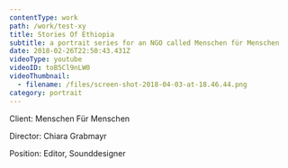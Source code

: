 ```yaml
---
contentType: work
path: /work/test-xy
title: Stories Of Ethiopia
subtitle: a portrait series for an NGO called Menschen für Menschen
date: 2018-02-26T22:50:43.431Z
videoType: youtube
videoID: toB5Cl9nLW0
videoThumbnail:
  - filename: /files/screen-shot-2018-04-03-at-18.46.44.png
category: portrait
---
```

Client: Menschen Für Menschen

Director: Chiara Grabmayr

Position: Editor, Sounddesigner
